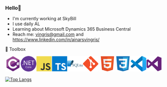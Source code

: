 ### Hello👋 

- I'm currently working at SkyBill
- I use daily AL
- Learning about Microsoft Dynamics 365 Business Central
- Reach me: vingris@gmail.com and https://www.linkedin.com/in/ainarsvingris/


🧰 Toolbox


<img src="https://github.com/devicons/devicon/blob/master/icons/csharp/csharp-original.svg" alt="CSharp Logo" width="50" height="50"><img src="https://github.com/devicons/devicon/blob/master/icons/dotnetcore/dotnetcore-original.svg" alt=".NETCore Logo" width="50" height="50"><img src="https://github.com/devicons/devicon/blob/master/icons/javascript/javascript-original.svg" alt="JavaScript Logo" width="50" height="50"><img src="https://github.com/devicons/devicon/blob/master/icons/typescript/typescript-original.svg" alt="TypeScript Logo" width="50" height="50"><img src="https://github.com/devicons/devicon/blob/master/icons/sqlite/sqlite-original-wordmark.svg" alt="SQLite Logo" width="50" height="50"><img src="https://github.com/devicons/devicon/blob/master/icons/git/git-original.svg" alt="Git Logo" width="50" height="50"> <img src="https://github.com/devicons/devicon/blob/master/icons/html5/html5-original.svg" alt="HTML5 Logo" width="50" height="50"><img src="https://github.com/devicons/devicon/blob/master/icons/css3/css3-original.svg" alt="CSS3 Logo" width="50" height="50"><img src="https://github.com/devicons/devicon/blob/master/icons/vscode/vscode-original.svg" alt=".NETCore Logo" width="50" height="50"><img src="https://github.com/devicons/devicon/blob/master/icons/visualstudio/visualstudio-plain.svg" alt=".NETCore Logo" width="50" height="50">



[![Top Langs](https://github-readme-stats.vercel.app/api/top-langs/?username=ainars43&hide=java,html,css&theme=radical)](https://github.com/anuraghazra/github-readme-stats)
<!---
Ainars43/Ainars43 is a ✨ special ✨ repository because its `README.md` (this file) appears on your GitHub profile.
You can click the Preview link to take a look at your changes.
--->
